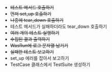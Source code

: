 - ~~테스트 메서드 호출하기~~
- ~~먼저 set_up 호출하기~~
- ~~나중에 tear_down 호출하기~~
- 테스트 메서드가 실패하더라도 tear_down 호출하기
- ~~여러 개의 테스트 실행하기~~
- ~~수집된 결과 출력하기~~
- ~~WasRun에 로그 문자열 남기기~~
- ~~실패한 테스트 보고하기~~
- set_up 에러를 잡아서 보고하기
- TestCase 클래스에서 TestSuite 생성하기